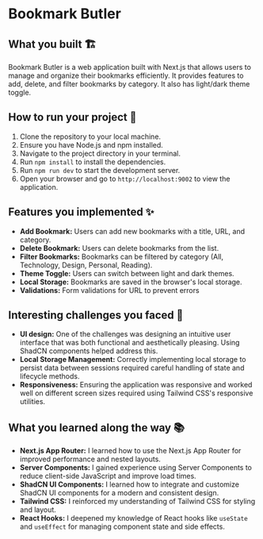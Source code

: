 # Bookmark Butler

## What you built 🏗

Bookmark Butler is a web application built with Next.js that allows users to manage and organize their bookmarks efficiently. It provides features to add, delete, and filter bookmarks by category. It also has light/dark theme toggle.

## How to run your project 󰝋

1.  Clone the repository to your local machine.
2.  Ensure you have Node.js and npm installed.
3.  Navigate to the project directory in your terminal.
4.  Run `npm install` to install the dependencies.
5.  Run `npm run dev` to start the development server.
6.  Open your browser and go to `http://localhost:9002` to view the application.

## Features you implemented ✨

*   **Add Bookmark:** Users can add new bookmarks with a title, URL, and category.
*   **Delete Bookmark:** Users can delete bookmarks from the list.
*   **Filter Bookmarks:** Bookmarks can be filtered by category (All, Technology, Design, Personal, Reading).
*   **Theme Toggle:** Users can switch between light and dark themes.
*   **Local Storage:** Bookmarks are saved in the browser's local storage.
*   **Validations:** Form validations for URL to prevent errors

## Interesting challenges you faced 🧩

*   **UI design:** One of the challenges was designing an intuitive user interface that was both functional and aesthetically pleasing. Using ShadCN components helped address this.
*   **Local Storage Management:** Correctly implementing local storage to persist data between sessions required careful handling of state and lifecycle methods.
*   **Responsiveness:** Ensuring the application was responsive and worked well on different screen sizes required using Tailwind CSS's responsive utilities.

## What you learned along the way 📚

*   **Next.js App Router:** I learned how to use the Next.js App Router for improved performance and nested layouts.
*   **Server Components:** I gained experience using Server Components to reduce client-side JavaScript and improve load times.
*   **ShadCN UI Components:** I learned how to integrate and customize ShadCN UI components for a modern and consistent design.
*   **Tailwind CSS:** I reinforced my understanding of Tailwind CSS for styling and layout.
*   **React Hooks:** I deepened my knowledge of React hooks like `useState` and `useEffect` for managing component state and side effects.
